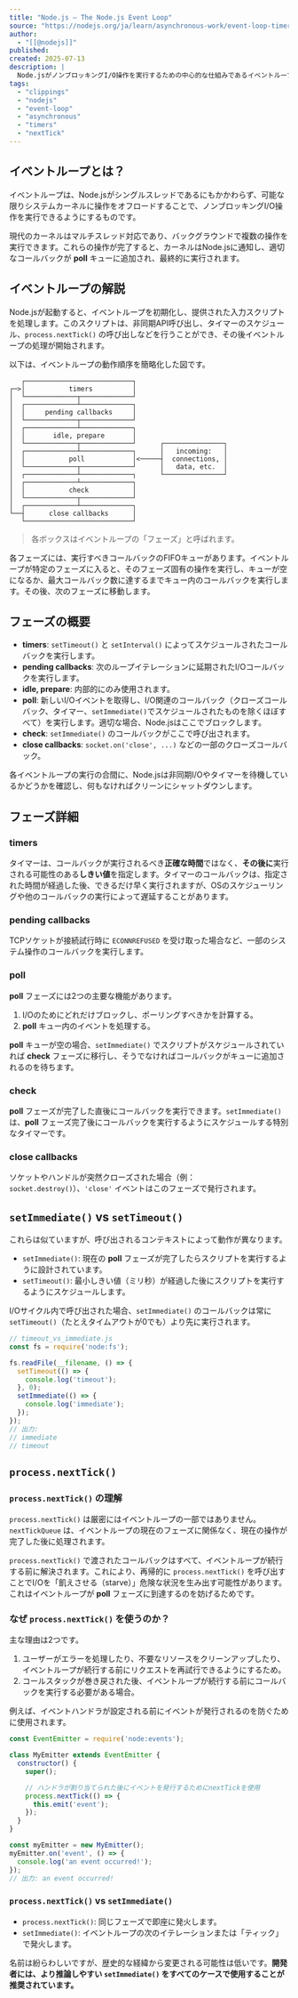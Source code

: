 ```yaml
---
title: "Node.js — The Node.js Event Loop"
source: "https://nodejs.org/ja/learn/asynchronous-work/event-loop-timers-and-nexttick"
author:
  - "[[@nodejs]]"
published:
created: 2025-07-13
description: |
  Node.jsがノンブロッキングI/O操作を実行するための中心的な仕組みであるイベントループについて解説します。イベントループの各フェーズ、タイマー、`setImmediate()`、`process.nextTick()` の動作と相互作用を詳述します。
tags:
  - "clippings"
  - "nodejs"
  - "event-loop"
  - "asynchronous"
  - "timers"
  - "nextTick"
---
```


## イベントループとは？

イベントループは、Node.jsがシングルスレッドであるにもかかわらず、可能な限りシステムカーネルに操作をオフロードすることで、ノンブロッキングI/O操作を実行できるようにするものです。

現代のカーネルはマルチスレッド対応であり、バックグラウンドで複数の操作を実行できます。これらの操作が完了すると、カーネルはNode.jsに通知し、適切なコールバックが **poll** キューに追加され、最終的に実行されます。

## イベントループの解説

Node.jsが起動すると、イベントループを初期化し、提供された入力スクリプトを処理します。このスクリプトは、非同期API呼び出し、タイマーのスケジュール、`process.nextTick()` の呼び出しなどを行うことができ、その後イベントループの処理が開始されます。

以下は、イベントループの動作順序を簡略化した図です。

```
   ┌───────────────────────────┐
┌─>│           timers          │
│  └─────────────┬─────────────┘
│  ┌─────────────┴─────────────┐
│  │     pending callbacks     │
│  └─────────────┬─────────────┘
│  ┌─────────────┴─────────────┐
│  │       idle, prepare       │
│  └─────────────┬─────────────┘      ┌───────────────┐
│  ┌─────────────┴─────────────┐      │   incoming:   │
│  │           poll            │<─────┤  connections, │
│  └─────────────┬─────────────┘      │   data, etc.  │
│  ┌─────────────┴─────────────┐      └───────────────┘
│  ┌─────────────┴─────────────┐
│  │           check           │
│  └─────────────┬─────────────┘
│  ┌─────────────┴─────────────┐
└──┤      close callbacks      │
   └───────────────────────────┘
```

> 各ボックスはイベントループの「フェーズ」と呼ばれます。

各フェーズには、実行すべきコールバックのFIFOキューがあります。イベントループが特定のフェーズに入ると、そのフェーズ固有の操作を実行し、キューが空になるか、最大コールバック数に達するまでキュー内のコールバックを実行します。その後、次のフェーズに移動します。

## フェーズの概要

* **timers**: `setTimeout()` と `setInterval()` によってスケジュールされたコールバックを実行します。
* **pending callbacks**: 次のループイテレーションに延期されたI/Oコールバックを実行します。
* **idle, prepare**: 内部的にのみ使用されます。
* **poll**: 新しいI/Oイベントを取得し、I/O関連のコールバック（クローズコールバック、タイマー、`setImmediate()`でスケジュールされたものを除くほぼすべて）を実行します。適切な場合、Node.jsはここでブロックします。
* **check**: `setImmediate()` のコールバックがここで呼び出されます。
* **close callbacks**: `socket.on('close', ...)` などの一部のクローズコールバック。

各イベントループの実行の合間に、Node.jsは非同期I/Oやタイマーを待機しているかどうかを確認し、何もなければクリーンにシャットダウンします。

## フェーズ詳細

### timers

タイマーは、コールバックが実行されるべき**正確な時間**ではなく、**その後に**実行される可能性のある**しきい値**を指定します。タイマーのコールバックは、指定された時間が経過した後、できるだけ早く実行されますが、OSのスケジューリングや他のコールバックの実行によって遅延することがあります。

### pending callbacks

TCPソケットが接続試行時に `ECONNREFUSED` を受け取った場合など、一部のシステム操作のコールバックを実行します。

### poll

**poll** フェーズには2つの主要な機能があります。

1. I/Oのためにどれだけブロックし、ポーリングすべきかを計算する。
2. **poll** キュー内のイベントを処理する。

**poll** キューが空の場合、`setImmediate()` でスクリプトがスケジュールされていれば **check** フェーズに移行し、そうでなければコールバックがキューに追加されるのを待ちます。

### check

**poll** フェーズが完了した直後にコールバックを実行できます。`setImmediate()` は、**poll** フェーズ完了後にコールバックを実行するようにスケジュールする特別なタイマーです。

### close callbacks

ソケットやハンドルが突然クローズされた場合（例：`socket.destroy()`）、`'close'` イベントはこのフェーズで発行されます。

## `setImmediate()` vs `setTimeout()`

これらは似ていますが、呼び出されるコンテキストによって動作が異なります。

* `setImmediate()`: 現在の **poll** フェーズが完了したらスクリプトを実行するように設計されています。
* `setTimeout()`: 最小しきい値（ミリ秒）が経過した後にスクリプトを実行するようにスケジュールします。

I/Oサイクル内で呼び出された場合、`setImmediate()` のコールバックは常に `setTimeout()`（たとえタイムアウトが0でも）より先に実行されます。

```javascript
// timeout_vs_immediate.js
const fs = require('node:fs');

fs.readFile(__filename, () => {
  setTimeout(() => {
    console.log('timeout');
  }, 0);
  setImmediate(() => {
    console.log('immediate');
  });
});
// 出力:
// immediate
// timeout
```

## `process.nextTick()`

### `process.nextTick()` の理解

`process.nextTick()` は厳密にはイベントループの一部ではありません。`nextTickQueue` は、イベントループの現在のフェーズに関係なく、現在の操作が完了した後に処理されます。

`process.nextTick()` で渡されたコールバックはすべて、イベントループが続行する前に解決されます。これにより、再帰的に `process.nextTick()` を呼び出すことでI/Oを「飢えさせる（starve）」危険な状況を生み出す可能性があります。これはイベントループが **poll** フェーズに到達するのを妨げるためです。

### なぜ `process.nextTick()` を使うのか？

主な理由は2つです。

1. ユーザーがエラーを処理したり、不要なリソースをクリーンアップしたり、イベントループが続行する前にリクエストを再試行できるようにするため。
2. コールスタックが巻き戻された後、イベントループが続行する前にコールバックを実行する必要がある場合。

例えば、イベントハンドラが設定される前にイベントが発行されるのを防ぐために使用されます。

```javascript
const EventEmitter = require('node:events');

class MyEmitter extends EventEmitter {
  constructor() {
    super();

    // ハンドラが割り当てられた後にイベントを発行するためにnextTickを使用
    process.nextTick(() => {
      this.emit('event');
    });
  }
}

const myEmitter = new MyEmitter();
myEmitter.on('event', () => {
  console.log('an event occurred!');
});
// 出力: an event occurred!
```

### `process.nextTick()` vs `setImmediate()`

* `process.nextTick()`: 同じフェーズで即座に発火します。
* `setImmediate()`: イベントループの次のイテレーションまたは「ティック」で発火します。

名前は紛らわしいですが、歴史的な経緯から変更される可能性は低いです。**開発者には、より推論しやすい `setImmediate()` をすべてのケースで使用することが推奨されています。**
